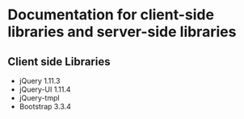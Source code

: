 <h1>Documentation for client-side libraries and server-side libraries</h1>

<h2>Client side Libraries</h2>

- jQuery 1.11.3
- jQuery-UI 1.11.4
- jQuery-tmpl
- Bootstrap 3.3.4
